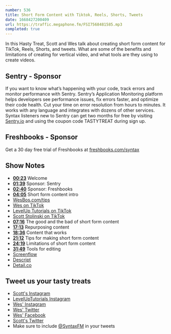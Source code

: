 ```yaml
---
number: 536
title: Short Form Content with Tiktok, Reels, Shorts, Tweets
date: 1668427200409
url: https://traffic.megaphone.fm/FSI7568481585.mp3
completed: true
---
```


In this Hasty Treat, Scott and Wes talk about creating short form content for TikTok, Reels, Shorts, and tweets. What are some of the benefits and limitations of creating for vertical video, and what tools are they using to create videos.

## Sentry - Sponsor

If you want to know what’s happening with your code, track errors and monitor performance with Sentry. Sentry’s Application Monitoring platform helps developers see performance issues, fix errors faster, and optimize their code health. Cut your time on error resolution from hours to minutes. It works with any language and integrates with dozens of other services. Syntax listeners new to Sentry can get two months for  free by visiting [Sentry.io](https://sentry.io) and using the coupon code TASTYTREAT during sign up.

## Freshbooks - Sponsor

Get a 30 day free trial of Freshbooks at [freshbooks.com/syntax](https://freshbooks.com/syntax)

## Show Notes

* **[00:23](#t=00:23)** Welcome
* **[01:39](#t=01:39)** Sponsor: Sentry
* **[02:40](#t=02:40)** Sponsor: Freshbooks
* **[04:05](#t=04:05)** Short form content intro
* [WesBos.com/tips](https://wesbos.com/tips)
* [Wes on TikTok](https://www.tiktok.com/@wesbos)
* [LevelUp Tutorials on TikTok](https://www.tiktok.com/@leveluptuts)
* [Scott Stolinski on TikTok](https://www.tiktok.com/@stolinski)
* **[07:16](#t=07:16)** The good and the bad of short form content
* **[17:13](#t=17:13)** Repurposing content
* **[18:36](#t=18:36)** Content that works
* **[21:12](#t=21:12)** Tips for making short form content
* **[24:19](#t=24:19)** Limitations of short form content
* **[31:49](#t=31:49)** Tools for editing
* [Screenflow](https://www.telestream.net/screenflow/overview.htm)
* [Descript](https://www.descript.com)
* [Detail.co](https://detail.co)

## Tweet us your tasty treats

* [Scott's Instagram](https://www.instagram.com/stolinski/)
* [LevelUpTutorials Instagram](https://www.instagram.com/LevelUpTutorials/)
* [Wes' Instagram](https://www.instagram.com/wesbos/)
* [Wes' Twitter](https://twitter.com/wesbos)
* [Wes' Facebook](https://www.facebook.com/wesbos.developer)
* [Scott's Twitter](https://twitter.com/stolinski)
* Make sure to include [@SyntaxFM](https://twitter.com/SyntaxFM) in your tweets
